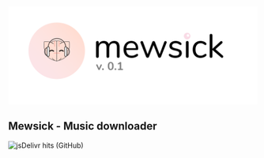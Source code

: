 ![mewsick](mewsick.png)

## Mewsick - Music downloader
![jsDelivr hits (GitHub)](https://img.shields.io/jsdelivr/gh/hd/frzkn/mewsick)
